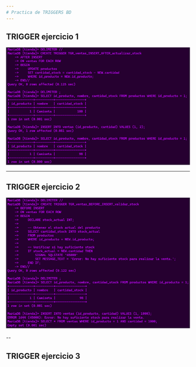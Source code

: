```yaml
---
# Practica de TRIGGERS BD
---
```

## TRIGGER ejercicio 1


![BD](img/1.png)

---
## TRIGGER ejercicio 2

![BD](img/2.png)

--
## TRIGGER ejercicio 3